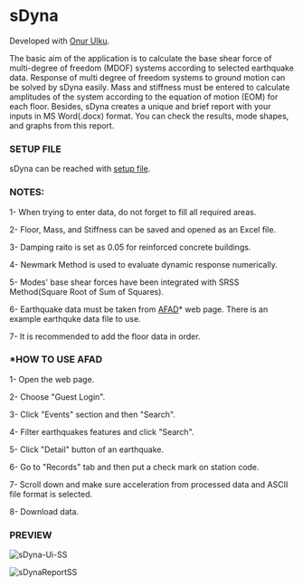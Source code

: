 # sDyna
Developed with [Onur Ulku](https://github.com/onurulku23).

The basic aim of the application is to calculate the base shear force of multi-degree of freedom (MDOF) systems according to selected earthquake data. Response of multi degree of freedom systems to ground motion can be solved by sDyna easily. Mass and stiffness must be entered to calculate amplitudes of the system according to the equation of motion (EOM) for each floor. Besides, sDyna creates a unique and brief report with your inputs in MS Word(.docx) format. You can check the results, mode shapes, and graphs from this report.

### SETUP FILE 

sDyna can be reached with [setup file](https://drive.google.com/drive/folders/1BBn17C7urMuHj_ycweFupL89jqsMJlBt?usp=drive_link).

### NOTES:

1- When trying to enter data, do not forget to fill all required areas. 

2- Floor, Mass, and Stiffness can be saved and opened as an Excel file. 

3- Damping raito is set as 0.05 for reinforced concrete buildings.

4- Newmark Method is used to evaluate dynamic response numerically.

5- Modes' base shear forces have been integrated with SRSS Method(Square Root of Sum of Squares).

6- Earthquake data must be taken from [AFAD](https://tadas.afad.gov.tr)* web page. There is an example earthquke data file to use.

7- It is recommended to add the floor data in order.


### *HOW TO USE AFAD
 
 1- Open the web page.
 
 2- Choose "Guest Login".
 
 3- Click "Events" section and then "Search".
 
 4- Filter earthquakes features and click "Search".
 
 5- Click "Detail" button of an earthquake.
 
 6- Go to "Records" tab and then put a check mark on station code.
 
 7- Scroll down and make sure acceleration from processed data and ASCII file format is selected. 
 
 8- Download data.
 
 ### PREVIEW

![sDyna-Ui-SS](https://user-images.githubusercontent.com/52800054/91605244-d0ffe500-e978-11ea-9495-22ceb1be4731.PNG)

![sDynaReportSS](https://user-images.githubusercontent.com/52800054/91605541-48ce0f80-e979-11ea-9b14-4bcc6ee8f677.PNG)

